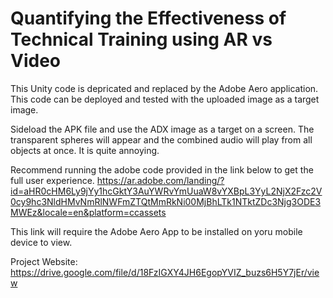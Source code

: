 # Quantifying the Effectiveness of Technical Training using AR vs Video

This Unity code is depricated and replaced by the Adobe Aero application.
This code can be deployed and tested with the uploaded image as a target image.

Sideload the APK file and use the ADX image as a target on a screen.
The transparent spheres will appear and the combined audio will play from all objects at once.
It is quite annoying.

Recommend running the adobe code provided in the link below to get the full user experience.
https://ar.adobe.com/landing/?id=aHR0cHM6Ly9jYy1hcGktY3AuYWRvYmUuaW8vYXBpL3YyL2NjX2Fzc2V0cy9hc3NldHMvNmRlNWFmZTQtMmRkNi00MjBhLTk1NTktZDc3Njg3ODE3MWEz&locale=en&platform=ccassets

This link will require the Adobe Aero App to be installed on yoru mobile device to view.


Project Website: https://drive.google.com/file/d/18FzIGXY4JH6EgopYVIZ_buzs6H5Y7jEr/view
